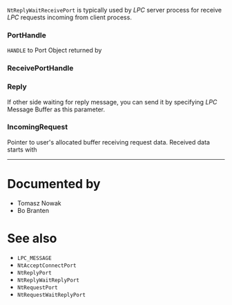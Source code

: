 `NtReplyWaitReceivePort` is typically used by *LPC* server process for receive *LPC* requests incoming from client process.

### PortHandle

`HANDLE` to Port Object returned by

### ReceivePortHandle

### Reply

If other side waiting for reply message, you can send it by specifying *LPC* Message Buffer as this parameter.

### IncomingRequest

Pointer to user's allocated buffer receiving request data. Received data starts with

---

# Documented by

* Tomasz Nowak
* Bo Branten

# See also

* `LPC_MESSAGE`
* `NtAcceptConnectPort`
* `NtReplyPort`
* `NtReplyWaitReplyPort`
* `NtRequestPort`
* `NtRequestWaitReplyPort`
